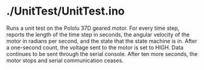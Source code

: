 # ./UnitTest/UnitTest.ino

Runs a unit test on the Pololu 37D geared motor. For every time step, reports the length of the time step in seconds, the angular velocity of the motor in radians per second, and the state that the state machine is in. After a one-second count, the voltage sent to the motor is set to HIGH.  Data continues to be sent through the serial console. After ten more seconds, the motor stops and serial communication ceases.
